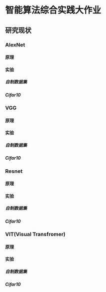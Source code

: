 # 智能算法综合实践大作业

## 研究现状

### AlexNet

#### 原理

#### 实验

##### 自制数据集

##### Cifar10

### VGG

#### 原理

#### 实验

##### 自制数据集

##### Cifar10


### Resnet

#### 原理

#### 实验

##### 自制数据集

##### Cifar10


### VIT(Visual Transfromer)

#### 原理

#### 实验

##### 自制数据集

##### Cifar10



